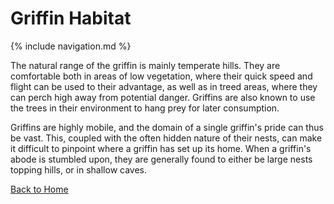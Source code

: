 
# Griffin Habitat

{% include navigation.md %}

The natural range of the griffin is mainly temperate hills. They are comfortable both in areas of low vegetation, where their quick speed and flight can be used to their advantage, as well as in treed areas, where they can perch high away from potential danger. Griffins are also known to use the trees in their environment to hang prey for later consumption.

Griffins are highly mobile, and the domain of a single griffin's pride can thus be vast. This, coupled with the often hidden nature of their nests, can make it difficult to pinpoint where a griffin has set up its home. When a griffin's abode is stumbled upon, they are generally found to either be large nests topping hills, or in shallow caves.

[Back to Home](index.md)
